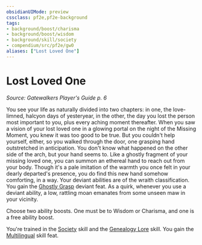 ```yaml
---
obsidianUIMode: preview
cssclass: pf2e,pf2e-background
tags:
- background/boost/charisma
- background/boost/wisdom
- background/skill/society
- compendium/src/pf2e/gw0
aliases: ["Lost Loved One"]
---
```

# Lost Loved One
*Source: Gatewalkers Player's Guide p. 6*  

You see your life as naturally divided into two chapters: in one, the love-limned, halcyon days of yesteryear, in the other, the day you lost the person most important to you, plus every aching moment thereafter. When you saw a vision of your lost loved one in a glowing portal on the night of the Missing Moment, you knew it was too good to be true. But you couldn't help yourself, either, so you walked through the door, one grasping hand outstretched in anticipation. You don't know what happened on the other side of the arch, but your hand seems to. Like a ghostly fragment of your missing loved one, you can summon an ethereal hand to reach out from your body. Though it's a pale imitation of the warmth you once felt in your dearly departed's presence, you do find this new hand somehow comforting, in a way. Your deviant abilities are of the wraith classification. You gain the [Ghostly Grasp](compendium/feats/ghostly-grasp-da.md) deviant feat. As a quirk, whenever you use a deviant ability, a low, rattling moan emanates from some unseen maw in your vicinity.

Choose two ability boosts. One must be to Wisdom or Charisma, and one is a free ability boost.

You're trained in the [Society](compendium/skills.md#Society) skill and the [Genealogy Lore](compendium/skills.md#Lore) skill. You gain the [Multilingual](compendium/feats/multilingual.md) skill feat.